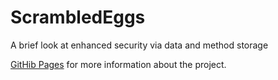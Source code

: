 # ScrambledEggs
A brief look at enhanced security via data and method storage

[GitHib Pages](https://russc-xer0n3.github.io/ScrambledEggs/) for more information about the project.
